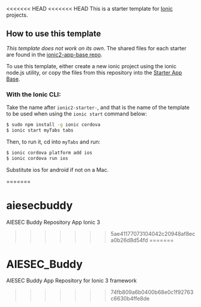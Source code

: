 <<<<<<< HEAD
<<<<<<< HEAD
This is a starter template for [Ionic](http://ionicframework.com/docs/) projects.

## How to use this template

*This template does not work on its own*. The shared files for each starter are found in the [ionic2-app-base repo](https://github.com/ionic-team/ionic2-app-base).

To use this template, either create a new ionic project using the ionic node.js utility, or copy the files from this repository into the [Starter App Base](https://github.com/ionic-team/ionic2-app-base).

### With the Ionic CLI:

Take the name after `ionic2-starter-`, and that is the name of the template to be used when using the `ionic start` command below:

```bash
$ sudo npm install -g ionic cordova
$ ionic start myTabs tabs
```

Then, to run it, cd into `myTabs` and run:

```bash
$ ionic cordova platform add ios
$ ionic cordova run ios
```

Substitute ios for android if not on a Mac.

=======
# aiesecbuddy
AIESEC Buddy Repository App Ionic 3
>>>>>>> 5ae41177073104042c20948af8eca0b26d8d54fd
=======
# AIESEC_Buddy
AIESEC Buddy App Repository for Ionic 3 framework
>>>>>>> 74fb809a6b0400b68e0c1f92763c6630b4ffe8de
